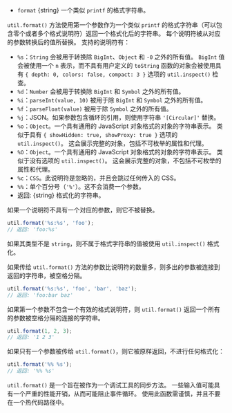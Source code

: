 <!-- YAML
added: v0.5.3
changes:
  - version: v12.11.0
    pr-url: https://github.com/nodejs/node/pull/29606
    description: 说明符 `%c` 现在是忽略的。
  - version: v12.0.0
    pr-url: https://github.com/nodejs/node/pull/23162
    description: 参数 `format` 现在仅在其实际包含格式说明符时才被采用。
  - version: v12.0.0
    pr-url: https://github.com/nodejs/node/pull/23162
    description: 如果 `format` 参数不是一个格式字符串，则输出字符串的格式化不再依赖于第一个参数的类型。
      当第一个参数不是一个字符串时，此更改会从正在被输出的字符串中移除先前存在的引号。
  - version: v11.4.0
    pr-url: https://github.com/nodejs/node/pull/23708
    description: 说明符 `%d`、`%f` 和 `%i` 现在正确地支持符号。
  - version: v11.4.0
    pr-url: https://github.com/nodejs/node/pull/24806
    description: 说明符 `%o` 的 `depth` 再次具有默认的深度 4。
  - version: v11.0.0
    pr-url: https://github.com/nodejs/node/pull/17907
    description: 说明符 `%o` 的 `depth` 选项现在会回退到默认的深度。
  - version: v10.12.0
    pr-url: https://github.com/nodejs/node/pull/22097
    description: 说明符 `％d` 和 `％i` 现在支持 BigInt。
  - version: v8.4.0
    pr-url: https://github.com/nodejs/node/pull/14558
    description: 说明符 `％o` 和 `％O` 现在是支持的。
-->

* `format` {string} 一个类似 `printf` 的格式字符串。

`util.format()` 方法使用第一个参数作为一个类似 `printf` 的格式字符串（可以包含零个或者多个格式说明符）返回一个格式化后的字符串。
每个说明符被从对应的参数转换后的值所替换。
支持的说明符有：

* `%s`：`String` 会被用于转换除 `BigInt`、`Object` 和 `-0` 之外的所有值。
        `BigInt` 值会被使用一个 `n` 表示，而不具有用户定义的 `toString` 函数的对象会被使用具有 `{ depth: 0, colors: false, compact: 3 }` 选项的 `util.inspect()` 检查。
* `%d`：`Number` 会被用于转换除 `BigInt` 和 `Symbol` 之外的所有值。
* `%i`：`parseInt(value, 10)` 被用于除 `BigInt` 和 `Symbol` 之外的所有值。
* `%f`：`parseFloat(value)` 被用于除 `Symbol` 之外的所有值。
* `%j`：JSON。如果参数包含循环的引用，则使用字符串 `'[Circular]'` 替换。
* `%o`：`Object`。一个具有通用的 JavaScript 对象格式的对象的字符串表示。 
        类似于具有 `{ showHidden: true, showProxy: true }` 选项的 `util.inspect()`。 
	这会展示完整的对象，包括不可枚举的属性和代理。
* `%O`：`Object`。一个具有通用的 JavaScript 对象格式的对象的字符串表示。 
        类似于没有选项的 `util.inspect()`。
	这会展示完整的对象，不包括不可枚举的属性和代理。
* `%c`：`CSS`。此说明符是忽略的，并且会跳过任何传入的 CSS。
* `%%`：单个百分号（`'%'`）。这不会消费一个参数。
* 返回: {string} 格式化的字符串。

如果一个说明符不具有一个对应的参数，则它不被替换。

```js
util.format('%s:%s', 'foo');
// 返回: 'foo:%s'
```

如果其类型不是 `string`，则不属于格式字符串的值被使用 `util.inspect()` 格式化。

如果传给 `util.format()` 方法的参数比说明符的数量多，则多出的参数被连接到返回的字符串，被空格分隔。

```js
util.format('%s:%s', 'foo', 'bar', 'baz');
// 返回: 'foo:bar baz'
```

如果第一个参数不包含一个有效的格式说明符，则 `util.format()` 返回一个所有的参数被空格分隔的连接的字符串。

```js
util.format(1, 2, 3);
// 返回: '1 2 3'
```

如果只有一个参数被传给 `util.format()`，则它被原样返回，不进行任何格式化：

```js
util.format('%% %s');
// 返回: '%% %s'
```

`util.format()` 是一个旨在被作为一个调试工具的同步方法。 
一些输入值可能具有一个严重的性能开销，从而可能阻止事件循环。 
使用此函数需谨慎，并且不要在一个热代码路径中。

